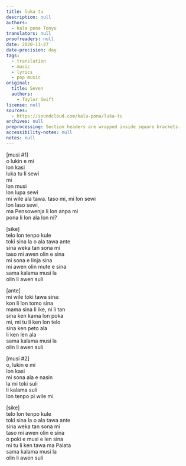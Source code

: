 ```yaml
---
title: luka tu
description: null
authors:
  - kala pona Tonyu
translators: null
proofreaders: null
date: 2020-11-27
date-precision: day
tags:
  - translation
  - music
  - lyrics
  - pop music
original:
  title: Seven
  authors:
    - Taylor Swift
license: null
sources:
  - https://soundcloud.com/kala-pona/luka-tu
archives: null
preprocessing: Section headers are wrapped inside square brackets.
accessibility-notes: null
notes: null
---
```


\[musi #1]  \
o lukin e mi  \
lon kasi  \
luka tu li sewi  \
mi  \
lon musi  \
lon lupa sewi  \
mi wile ala tawa. taso mi, mi lon sewi  \
lon laso sewi,  \
ma Pensowenja li lon anpa mi  \
pona li lon ala lon ni?

\[sike]  \
telo lon tenpo kule  \
toki sina la o ala tawa ante  \
sina weka tan sona mi  \
taso mi awen olin e sina  \
mi sona e linja sina  \
mi awen olin mute e sina  \
sama kalama musi la  \
olin li awen suli

\[ante]  \
mi wile toki tawa sina:  \
kon li lon tomo sina  \
mama sina li ike, ni li tan  \
sina ken kama lon poka  \
mi, mi tu li ken lon telo  \
sina ken peto ala  \
li ken len ala  \
sama kalama musi la  \
olin li awen suli

\[musi #2]  \
o, lukin e mi  \
lon kasi  \
mi sona ala e nasin  \
la mi toki suli  \
li kalama suli  \
lon tenpo pi wile mi

\[sike]  \
telo lon tenpo kule  \
toki sina la o ala tawa ante  \
sina weka tan sona mi  \
taso mi awen olin e sina  \
o poki e musi e len sina  \
mi tu li ken tawa ma Palata  \
sama kalama musi la  \
olin li awen suli
